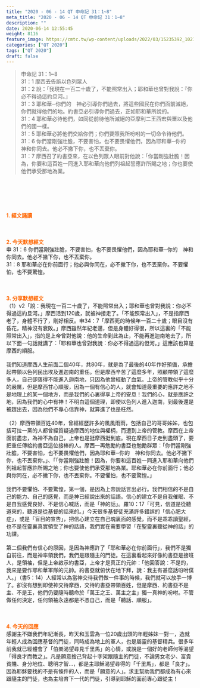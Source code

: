 ```yaml
---
title: "2020 - 06 - 14 QT 申命記 31：1~8"
meta_title: "2020 - 06 - 14 QT 申命記 31：1~8"
description: ""
date: 2020-06-14 12:55:45
weight: 8116
feature_image: https://cmtc.tw/wp-content/uploads/2022/03/15235392_10211799862337740_180693556567566654_o-1.webp
categories: ["QT 2020"]
tags: ["QT 2020"]
draft: false
---
```


<blockquote>申命記 31：1~8<br />
31：1 摩西去告訴以色列眾人<br />
31：2 說：「我現在一百二十歲了，不能照常出入；耶和華也曾對我說：『你必不得過這約旦河。』<br />
31：3 耶和華─你們的　神必引導你們過去，將這些國民在你們面前滅絕，你們就得他們的地。約書亞必引導你們過去，正如耶和華所說的。<br />
31：4 耶和華必待他們，如同從前待他所滅絕的亞摩利二王西宏與噩以及他們的國一樣。<br />
31：5 耶和華必將他們交給你們；你們要照我所吩咐的一切命令待他們。<br />
31：6 你們當剛強壯膽，不要害怕，也不要畏懼他們，因為耶和華─你的　神和你同去。他必不撇下你，也不丟棄你。<br />
31：7 摩西召了約書亞來，在以色列眾人眼前對他說：「你當剛強壯膽！因為，你要和這百姓一同進入耶和華向他們列祖起誓應許所賜之地；你也要使他們承受那地為業。</blockquote><br />
&nbsp;<br />
<br />
&nbsp;<br />
<br />
<span style="color: #ff6600;"><strong>1. </strong><strong>經文誦讀</strong></span><br />
<br />
<span style="color: #ff6600;"><strong> </strong></span><br />
<br />
<span style="color: #ff6600;"><strong>2. 今天默想</strong><strong>經文<br />
</strong></span>申 31：6 你們當剛強壯膽，不要害怕，也不要畏懼他們，因為耶和華─你的　神和你同去。他必不撇下你，也不丟棄你。<br />
31：8 耶和華必在你前面行；他必與你同在，必不撇下你，也不丟棄你。不要懼怕，也不要驚惶。<br />
<br />
&nbsp;<br />
<br />
<span style="color: #ff6600;"><strong>3. 分享默想經文<br />
</strong></span>（1）v2「說：我現在一百二十歲了，不能照常出入；耶和華也曾對我說：你必不得過這約旦河。」摩西活到120歲，就被神接走了。「不能照常出入」，不是指摩西老了，身體不行了，剛好相反。申34：7「摩西死的時候年一百二十歲；眼目沒有昏花，精神沒有衰敗。」摩西雖然年紀老邁，但是身體好得很，所以這裏的「不能照常出入」，指的是上帝曾對他說：他的生命到此為止，不能再進迦南地去了，所以下面一句話就講了：「耶和華也曾對我說：你必不得過這約但河。」這應該也算是摩西的順服。<br />
<br />
我們知道摩西人生前面二個40年，共80年，就是為了最後的40年作好預備，承擔起帶領以色列民出埃及進迦南的重任。但是摩西辛苦了這麼多年，照顧帶領了這麼多人，自己卻落得不能進入迦南地，只因為他曾經動了血氣。上帝的管教似乎十分的嚴厲，但是摩西甘心順服，因為一個有信心的人，就會知道最重要的應許之地不是地理上的某一個地方，而是我們的心裏得享上帝的安息！我們的心，就是應許之地，因為我們的心中有神！不明白這個道理，即使以色列人進入迦南，到最後還是被趕出去，因為他們不專心信靠神，就算進了也是枉然。<br />
<br />
（2）摩西帶領百姓40年，曾經經歷許多的風風雨雨，包括自己的哥哥姊姊，也包括可拉一黨的人都曾經質疑過摩西的地位與權柄，而遭到上帝的管教。摩西在上帝面前盡忠，為神不為自己，上帝也是挺摩西挺到底。現在摩西日子走到盡頭了，要把重任傳給約書亞這位接棒的人。摩西一再勉勵約書亞也勉勵群眾：「你們當剛強壯膽，不要害怕，也不要畏懼他們，因為耶和華─你的　神和你同去。他必不撇下你，也不丟棄你。」、「「你當剛強壯膽！因為，你要和這百姓一同進入耶和華向他們列祖起誓應許所賜之地；你也要使他們承受那地為業。耶和華必在你前面行；他必與你同在，必不撇下你，也不丟棄你。不要懼怕，也不要驚惶。」<br />
<br />
我們不要懼怕、不要驚惶，第一個，是因為上帝說話言出必行。我們相信的不是自己的能力、自己的感覺，而是神已經說出來的話語。信心的建立不是自我催眠、不是自我感覺良好、不是信心喊話，而是「神的話」。羅10：17「可見，信道是從聽道來的，聽道是從基督的話來的。」今天很多基督徒充滿許多錯誤的「信心肥大症」，或是「盲目的宣告」，把信心建立在自己魂裏面的感覺，而不是乖乖讀聖經，也不是在靈裏真實領受了神的話語，我們實在需要學習「在聖靈裏聽從神的話」的功課。<br />
<br />
第二個我們有信心的原因，是因為神應許了「耶和華必在你前面行」，我們不是獨自前往，而是神率領我們，我們是跟隨主的門徒。在這裏看起來好像約書亞是接班人，是領袖，但是上帝啟示約書亞，上帝才是真正的元帥：「他回答說：不是的，我來是要作耶和華軍隊的元帥。約書亞就俯伏在地下拜，說：我主有甚麼話吩咐僕人。」（書5：14）人經常以為當神交待我們做一件事的時候，我們就可以放手一博了。卻沒有想到即使神交待摩西，交待約書亞帶領百姓，但是摩西、約書亞不是主、不是王，他們仍要隨時聽命於「萬王之王、萬主之主」獨一真神的吩咐。不管做任何決定，任何領袖永遠都是不憑自己，而是「聽話、順服」。<br />
<br />
&nbsp;<br />
<br />
<span style="color: #ff6600;"><strong>4. 今天的回應<br />
</strong></span>感謝主不嫌我們年紀漸長，昨天和玉雲為一位20歲出頭的年輕姊妹一對一，造就年輕人成為回應基督的門徒，同時成為地上的軍人，也是屬靈的基督精兵。很多年前我就已經體會了「伯樂渴望尋見千里馬」的心情，或說是一個好的老師何等渴望「得良才而教之」。凡是願意捨己背起十字架跟隨主的門徒，不論男女老少、富貴貧賤、身分地位、聰明才智…，都是主耶穌渴望尋得的「千里馬」，都是「良才」。因為耶穌要找的不是有條件的人，而是「願意的人」。求主幫助我們都成為有心來跟隨主的門徒，也為主培育下一代的門徒，引導到耶穌的面前專心跟從主！<br />
<br />
&nbsp;
        